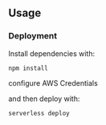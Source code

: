 <!--
title: 'Challenge Backend Developer'
description: ''
layout: Doc
framework: v3
platform: AWS
language: nodeJS
priority: 1
authorLink: 'https://github.com/ronaldefg'
authorName: 'Ronald Eugenio Fernandez Gomez'
authorAvatar: 'https://avatars.githubusercontent.com/u/39196937?v=4'
-->

## Usage

### Deployment

Install dependencies with:

```
npm install
```

configure AWS Credentials

and then deploy with:

```
serverless deploy
```
